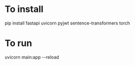 # To install
pip install fastapi uvicorn pyjwt sentence-transformers torch

# To run
uvicorn main:app --reload

